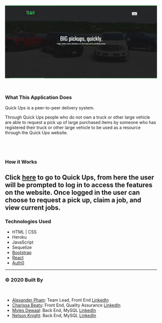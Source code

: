 ![quickUps](client/public/images/front-page.png)
​
---

### What This Application Does
Quick Ups is a peer-to-peer delivery system. 

Through Quick Ups people who do not own a truck or other large vehicle are able to request a pick up of large purchased items by someone who has registered their truck or other large vehicle to be used as a resource through the Quick Ups website.

​
---
### How it Works

Click [here]() to go to Quick Ups, from here the user will be prompted to log in to access the features on the website. Once logged in the user can choose to request a pick up, claim a job, and view current jobs. 
​
---
### Technologies Used
* HTML | CSS
* Heroku
* JavaScript
* Sequelize
* [Bootstrap](https://getbootstrap.com/)
* [React](https://reactjs.org/)
* [Auth0](https://auth0.com/)

---
### © 2020 Built By
​
 - [Alexander Pham](https://github.com/925work): Team Lead, Front End [LinkedIn](https://www.linkedin.com/in/alexanderpham626/)
 - [Charissa Beaty](https://github.com/charbeaty): Front End, Quality Assurance [LinkedIn](https://www.linkedin.com/in/charissa-beaty-61b99997/)
 - [Myles Dewaal](https://github.com/myles-dewaal): Back End, MySQL  [LinkedIn](https://www.linkedin.com/in/myles-dewaal-40982b189/)
 - [Nelson Knight](https://github.com/nelsontknight): Back End, MySQL [LinkedIn](https://www.linkedin.com/in/nelson-knight-40202b189/)

